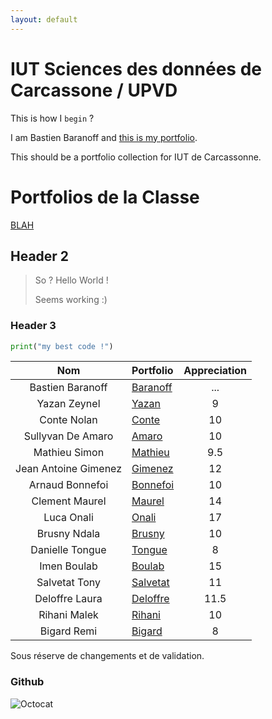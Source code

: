 ```yaml
---
layout: default
---
```


# IUT Sciences des données de Carcassone / UPVD

This is how I `begin` ?

I am Bastien Baranoff and [this is my portfolio](https://bbaranoff.github.io). 
  
This should be a portfolio collection for IUT de Carcassonne.
  
# Portfolios de la Classe

[BLAH](https://blahblah.github.io)

## Header 2

> So ? Hello World !
>
> Seems working :)

### Header 3

```python
print("my best code !")
```

| Nom         | Portfolio                                       | Appreciation   |
|:-----------:|:------------------------------------------------|:--------------:|
|Bastien Baranoff| [Baranoff](https://bbaranoff.github.io)| ...     |
|Yazan Zeynel | [Yazan](https://zeyneell.github.io)              |  9          |
|Conte Nolan  | [Conte](https://Nolan-66.github.io) |10 |
|Sullyvan De Amaro |  [Amaro](https://sullyvandz.github.io)          |10    |
|Mathieu Simon|  [Mathieu](https://w3ver.github.io)          | 9.5  |
|Jean Antoine Gimenez|  [Gimenez](https://jean-antoine-gimenez.github.io)   | 12   |
|Arnaud Bonnefoi |  [Bonnefoi](https://arnaud-iut.github.io)      |   10  |
|Clement Maurel   |  [Maurel](https://clementmaurel.github.io)          | 14 |
|Luca Onali  |  [Onali](https://luca-onali.github.io)         | 17|
|Brusny Ndala |  [Brusny](https://brusny.github.io)  | 10 |
|Danielle Tongue| [Tongue](https://danielletongue.github.io) | 8 |
|Imen Boulab | [Boulab](https://imenboulab.github.io)   | 15|
|Salvetat Tony  | [Salvetat](https://salvetattony.github.io) | 11|
|Deloffre Laura| [Deloffre](https://lauradelo.github.io) | 11.5 |
|Rihani Malek| [Rihani](https://rihani26.github.io)| 10 |
|Bigard Remi| [Bigard](https://remibig.github.io) | 8 |

Sous réserve de changements et de validation.

### Github

![Octocat](https://github.githubassets.com/images/icons/emoji/octocat.png)
